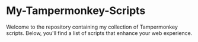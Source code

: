 # My-Tampermonkey-Scripts
Welcome to the repository containing my collection of Tampermonkey scripts. Below, you'll find a list of scripts that enhance your web experience.
